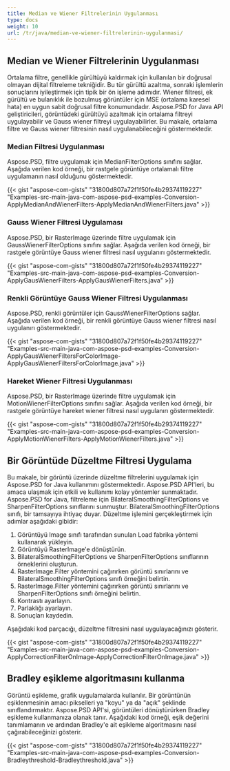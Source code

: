 ```yaml
---
title: Median ve Wiener Filtrelerinin Uygulanması
type: docs
weight: 10
url: /tr/java/median-ve-wiener-filtrelerinin-uygulanmasi/
---
```


## **Median ve Wiener Filtrelerinin Uygulanması**
Ortalama filtre, genellikle gürültüyü kaldırmak için kullanılan bir doğrusal olmayan dijital filtreleme tekniğidir. Bu tür gürültü azaltma, sonraki işlemlerin sonuçlarını iyileştirmek için tipik bir ön işleme adımıdır. Wiener filtresi, ek gürültü ve bulanıklık ile bozulmuş görüntüler için MSE (ortalama karesel hata) en uygun sabit doğrusal filtre konumundadır. Aspose.PSD for Java API geliştiricileri, görüntüdeki gürültüyü azaltmak için ortalama filtreyi uygulayabilir ve Gauss wiener filtreyi uygulayabilirler. Bu makale, ortalama filtre ve Gauss wiener filtresinin nasıl uygulanabileceğini göstermektedir.
### **Median Filtresi Uygulanması**
Aspose.PSD, filtre uygulamak için MedianFilterOptions sınıfını sağlar. Aşağıda verilen kod örneği, bir rastgele görüntüye ortalamalı filtre uygulamanın nasıl olduğunu göstermektedir.


{{< gist "aspose-com-gists" "31800d807a72f1f50fe4b29374119227" "Examples-src-main-java-com-aspose-psd-examples-Conversion-ApplyMedianAndWienerFilters-ApplyMedianAndWienerFilters.java" >}}
### **Gauss Wiener Filtresi Uygulaması**
Aspose.PSD, bir RasterImage üzerinde filtre uygulamak için GaussWienerFilterOptions sınıfını sağlar. Aşağıda verilen kod örneği, bir rastgele görüntüye Gauss wiener filtresi nasıl uygulanırı göstermektedir.

{{< gist "aspose-com-gists" "31800d807a72f1f50fe4b29374119227" "Examples-src-main-java-com-aspose-psd-examples-Conversion-ApplyGausWienerFilters-ApplyGausWienerFilters.java" >}}
### **Renkli Görüntüye Gauss Wiener Filtresi Uygulanması**
Aspose.PSD, renkli görüntüler için GaussWienerFilterOptions sağlar. Aşağıda verilen kod örneği, bir renkli görüntüye Gauss wiener filtresi nasıl uygulanırı göstermektedir.


{{< gist "aspose-com-gists" "31800d807a72f1f50fe4b29374119227" "Examples-src-main-java-com-aspose-psd-examples-Conversion-ApplyGausWienerFiltersForColorImage-ApplyGausWienerFiltersForColorImage.java" >}}
### **Hareket Wiener Filtresi Uygulanması**
Aspose.PSD, bir RasterImage üzerinde filtre uygulamak için MotionWienerFilterOptions sınıfını sağlar. Aşağıda verilen kod örneği, bir rastgele görüntüye hareket wiener filtresi nasıl uygulanırı göstermektedir.


{{< gist "aspose-com-gists" "31800d807a72f1f50fe4b29374119227" "Examples-src-main-java-com-aspose-psd-examples-Conversion-ApplyMotionWienerFilters-ApplyMotionWienerFilters.java" >}}
## **Bir Görüntüde Düzeltme Filtresi Uygulama**
Bu makale, bir görüntü üzerinde düzeltme filtrelerini uygulamak için Aspose.PSD for Java kullanımını göstermektedir. Aspose.PSD API'leri, bu amaca ulaşmak için etkili ve kullanımı kolay yöntemler sunmaktadır. Aspose.PSD for Java, filtreleme için BilateralSmoothingFilterOptions ve SharpenFilterOptions sınıflarını sunmuştur. BilateralSmoothingFilterOptions sınıfı, bir tamsayıya ihtiyaç duyar. Düzeltme işlemini gerçekleştirmek için adımlar aşağıdaki gibidir:


1. Görüntüyü Image sınıfı tarafından sunulan Load fabrika yöntemi kullanarak yükleyin.
1. Görüntüyü RasterImage'e dönüştürün.
1. BilateralSmoothingFilterOptions ve SharpenFilterOptions sınıflarının örneklerini oluşturun.
1. RasterImage.Filter yöntemini çağırırken görüntü sınırlarını ve BilateralSmoothingFilterOptions sınıfı örneğini belirtin.
1. RasterImage.Filter yöntemini çağırırken görüntü sınırlarını ve SharpenFilterOptions sınıfı örneğini belirtin.
1. Kontrastı ayarlayın.
1. Parlaklığı ayarlayın.
1. Sonuçları kaydedin.

Aşağıdaki kod parçacığı, düzeltme filtresini nasıl uygulayacağınızı gösterir.

{{< gist "aspose-com-gists" "31800d807a72f1f50fe4b29374119227" "Examples-src-main-java-com-aspose-psd-examples-Conversion-ApplyCorrectionFilterOnImage-ApplyCorrectionFilterOnImage.java" >}}
## **Bradley eşikleme algoritmasını kullanma**
Görüntü eşikleme, grafik uygulamalarda kullanılır. Bir görüntünün eşiklenmesinin amacı pikselleri ya "koyu" ya da "açık" şeklinde sınıflandırmaktır. Aspose.PSD API'si, görüntüleri dönüştürürken Bradley eşikleme kullanmanıza olanak tanır. Aşağıdaki kod örneği, eşik değerini tanımlamanın ve ardından Bradley'e ait eşikleme algoritmasını nasıl çağırabileceğinizi gösterir.

{{< gist "aspose-com-gists" "31800d807a72f1f50fe4b29374119227" "Examples-src-main-java-com-aspose-psd-examples-Conversion-Bradleythreshold-Bradleythreshold.java" >}}
